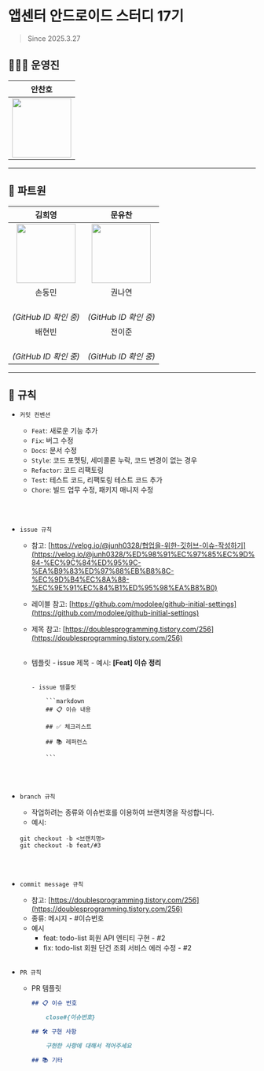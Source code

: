 # 앱센터 안드로이드 스터디 17기

> Since 2025.3.27

## 👩🏻‍💻 운영진

|                                                   **안찬호**                                                   |
| :------------------------------------------------------------------------------------------------------------: |
| <a href="https://github.com/ACH1002"><img src="https://avatars.githubusercontent.com/ACH1002" width="120"></a> |

---

## 👫 파트원
|                                                     김희영                                                     |                                                    문유찬                                                    |
| :------------------------------------------------------------------------------------------------------------: | :----------------------------------------------------------------------------------------------------------: |
| <a href="https://github.com/heeyoungis"><img src="https://avatars.githubusercontent.com/heeyoungis" width="120"></a> | <a href="https://github.com/drachancode"><img src="https://avatars.githubusercontent.com/drachancode" width="120"></a> |
|                                                     손동민                                                     |                                                    권나연                                                    |
| <a href="#"></a><br>*(GitHub ID 확인 중)* | <a href="#"></a><br>*(GitHub ID 확인 중)* |
|                                                     배현빈                                                     |                                                    전이준                                                    |
| <a href="#"></a><br>*(GitHub ID 확인 중)* | <a href="#"></a><br>*(GitHub ID 확인 중)* |

---

## 📝 규칙

- `커밋 컨벤션`

  - `Feat`: 새로운 기능 추가
  - `Fix`: 버그 수정
  - `Docs`: 문서 수정
  - `Style`: 코드 포맷팅, 세미콜론 누락, 코드 변경이 없는 경우
  - `Refactor`: 코드 리팩토링
  - `Test`: 테스트 코드, 리팩토링 테스트 코드 추가
  - `Chore`: 빌드 업무 수정, 패키지 매니저 수정

  <br><br>

- `issue 규칙`

  - 참고: [https://velog.io/@junh0328/협업을-위한-깃허브-이슈-작성하기](https://velog.io/@junh0328/%ED%98%91%EC%97%85%EC%9D%84-%EC%9C%84%ED%95%9C-%EA%B9%83%ED%97%88%EB%B8%8C-%EC%9D%B4%EC%8A%88-%EC%9E%91%EC%84%B1%ED%95%98%EA%B8%B0)
  - 레이블 참고:
    [https://github.com/modolee/github-initial-settings](https://github.com/modolee/github-initial-settings)
  - 제목 참고: [https://doublesprogramming.tistory.com/256](https://doublesprogramming.tistory.com/256)
    <br><br>
  - 템플릿 - issue 제목 - 예시: **[Feat] 이슈 정리**
    <br><br>

        - issue 템플릿

            ```markdown
            ## 📋 이슈 내용

            ## ✅ 체크리스트

            ## 📚 레퍼런스

            ```

    <br><br>

- `branch 규칙`

  - 작업하려는 종류와 이슈번호를 이용하여 브랜치명을 작성합니다.
  - 예시:

  ```
  git checkout -b <브랜치명>
  git checkout -b feat/#3
  ```

  <br><br>

- `commit message 규칙`
  - 참고: [https://doublesprogramming.tistory.com/256](https://doublesprogramming.tistory.com/256)
  - 종류: 메시지 - #이슈번호
  - 예시
    - feat: todo-list 회원 API 엔티티 구현 - #2
    - fix: todo-list 회원 단건 조회 서비스 에러 수정 - #2
  <br><br>
- `PR 규칙`

  - PR 템플릿

    ```markdown
    ## 📋 이슈 번호

        close#{이슈번호}

    ## 🛠 구현 사항

        구현한 사항에 대해서 적어주세요

    ## 📚 기타
    ```

